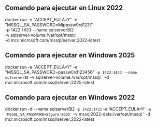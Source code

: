 ## Comando para ejecutar en Linux 2022
docker run -e "ACCEPT_EULA=Y" -e "MSSQL_SA_PASSWORD=Mipassw0rd123!" \
-p 1422:1433 --name sqlserverBI2 \
-v sqlserver-volume:/var/opt/mssql \
-d mcr.microsoft.com/mssql/server:2022-latest


## Comando para ejecutar en Windows 2025
docker run -e "ACCEPT_EULA=Y" -e "MSSQL_SA_PASSWORD=passw0rd123456" `
-p 1423:1433 --name sqlserverBI `
-v sqlserver-volume:/var/opt/mssql `
-d mcr.microsoft.com/mssql/server:2025-latest


## Comando para ejecutar en Windows 2022
docker run -d --name sqlserverBI2 `
  -p 1422:1433 `
  -e 'ACCEPT_EULA=Y' `
  -e 'MSSQL_SA_PASSWORD=S3guro!2025' `
  -v mssql2022-data:/var/opt/mssql `
  -d mcr.microsoft.com/mssql/server:2022-latest